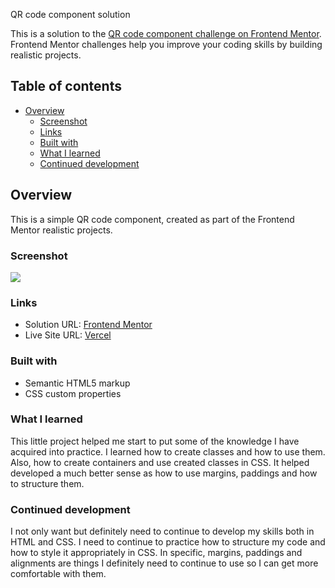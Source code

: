 QR code component solution

This is a solution to the [QR code component challenge on Frontend Mentor](https://www.frontendmentor.io/challenges/qr-code-component-iux_sIO_H). Frontend Mentor challenges help you improve your coding skills by building realistic projects.

## Table of contents

- [Overview](#overview)
  - [Screenshot](#screenshot)
  - [Links](#links)
  - [Built with](#built-with)
  - [What I learned](#what-i-learned)
  - [Continued development](#continued-development)


## Overview

This is a simple QR code component, created as part of the Frontend Mentor realistic projects.

### Screenshot

![](./qr-code-element.png)

### Links

- Solution URL: [Frontend Mentor](https://www.frontendmentor.io/solutions/qrcodecomponent-crlamFay1b)
- Live Site URL: [Vercel](https://qr-code-component-three-pi.vercel.app)

### Built with

- Semantic HTML5 markup
- CSS custom properties

### What I learned

This little project helped me start to put some of the knowledge I have acquired into practice. I learned how to create classes and how to use them. Also, how to create containers and use created classes in CSS. It helped developed a much better sense as how to use margins, paddings and how to structure them.

### Continued development

I not only want but definitely need to continue to develop my skills both in HTML and CSS. I need to continue to practice how to structure my code and how to style it appropriately in CSS. In specific, margins, paddings and alignments are things I definitely need to continue to use so I can get more comfortable with them. 
